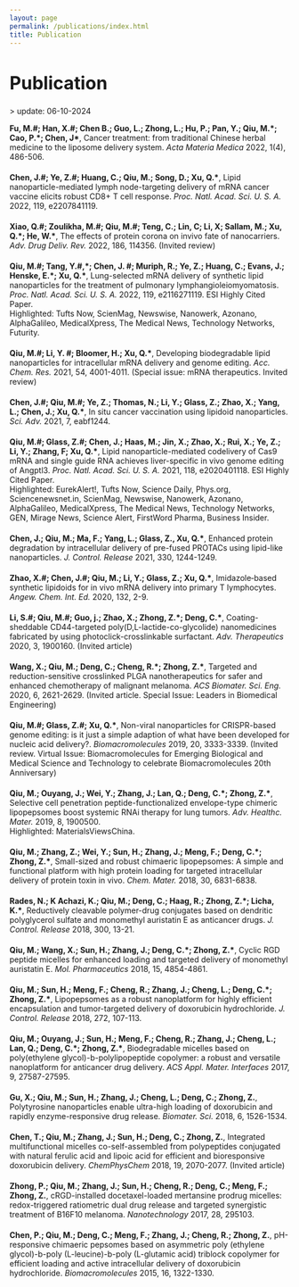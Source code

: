 ```yaml
---
layout: page
permalink: /publications/index.html
title: Publication
---
```

<h1 style="font-size: 32px;">Publication</h1>
> update: 06-10-2024&nbsp; 

[//]: # (>  [中文版本 &#40;Chinese Version&#41;]&#40;https://caihanlin.com/file/publications-zh/&#41; )
<head>
    <style>
        body {
            margin: 20px;
        }
        .publication-list {
            list-style-type: none;
            padding: 0;
        }
        .publication {
            margin-bottom: 20px;
        }
        .publication-title {
            font-weight: bold;
        }
    </style>
</head>
<body>
    <ul class="publication-list">
        <li class="publication">
            <span class="publication-title">Fu, M.#; Han, X.#; Chen B.; Guo, L.; Zhong, L.; Hu, P.; Pan, Y.; Qiu, M.*; Cao, P.*; Chen, J*</span>, Cancer treatment: from traditional Chinese herbal medicine to the liposome delivery system. <em>Acta Materia Medica</em> 2022, 1(4), 486-506.
        </li>
        <li class="publication">
            <span class="publication-title">Chen, J.#; Ye, Z.#; Huang, C.; Qiu, M.; Song, D.; Xu, Q.*</span>, Lipid nanoparticle-mediated lymph node-targeting delivery of mRNA cancer vaccine elicits robust CD8+ T cell response. <em>Proc. Natl. Acad. Sci. U. S. A.</em> 2022, 119, e2207841119.
        </li>
        <li class="publication">
            <span class="publication-title">Xiao, Q.#; Zoulikha, M.#; Qiu, M.#; Teng, C.; Lin, C; Li, X; Sallam, M.; Xu, Q.*; He, W.*</span>, The effects of protein corona on invivo fate of nanocarriers. <em>Adv. Drug Deliv. Rev.</em> 2022, 186, 114356. (Invited review)
        </li>
        <li class="publication">
            <span class="publication-title">Qiu, M.#; Tang, Y.#,*; Chen, J. #; Muriph, R.; Ye, Z.; Huang, C.; Evans, J.; Henske, E.*; Xu, Q.*</span>, Lung-selected mRNA delivery of synthetic lipid nanoparticles for the treatment of pulmonary lymphangioleiomyomatosis. <em>Proc. Natl. Acad. Sci. U. S. A.</em> 2022, 119, e2116271119. ESI Highly Cited Paper.
            <br>Highlighted: Tufts Now, ScienMag, Newswise, Nanowerk, Azonano, AlphaGalileo, MedicalXpress, The Medical News, Technology Networks, Futurity.
        </li>
        <li class="publication">
            <span class="publication-title">Qiu, M.#; Li, Y. #; Bloomer, H.; Xu, Q.*</span>, Developing biodegradable lipid nanoparticles for intracellular mRNA delivery and genome editing. <em>Acc. Chem. Res.</em> 2021, 54, 4001-4011. (Special issue: mRNA therapeutics. Invited review)
        </li>
        <li class="publication">
            <span class="publication-title">Chen, J.#; Qiu, M.#; Ye, Z.; Thomas, N.; Li, Y.; Glass, Z.; Zhao, X.; Yang, L.; Chen, J.; Xu, Q.*</span>, In situ cancer vaccination using lipidoid nanoparticles. <em>Sci. Adv.</em> 2021, 7, eabf1244.
        </li>
        <li class="publication">
            <span class="publication-title">Qiu, M.#; Glass, Z.#; Chen, J.; Haas, M.; Jin, X.; Zhao, X.; Rui, X.; Ye, Z.; Li, Y.; Zhang, F; Xu, Q.*</span>, Lipid nanoparticle-mediated codelivery of Cas9 mRNA and single guide RNA achieves liver-specific in vivo genome editing of Angptl3. <em>Proc. Natl. Acad. Sci. U. S. A.</em> 2021, 118, e2020401118. ESI Highly Cited Paper.
            <br>Highlighted: EurekAlert!, Tufts Now, Science Daily, Phys.org, Sciencenewsnet.in, ScienMag, Newswise, Nanowerk, Azonano, AlphaGalileo, MedicalXpress, The Medical News, Technology Networks, GEN, Mirage News, Science Alert, FirstWord Pharma, Business Insider.
        </li>
        <li class="publication">
            <span class="publication-title">Chen, J.; Qiu, M.; Ma, F.; Yang, L.; Glass, Z., Xu, Q.*</span>, Enhanced protein degradation by intracellular delivery of pre-fused PROTACs using lipid-like nanoparticles. <em>J. Control. Release</em> 2021, 330, 1244-1249.
        </li>
        <li class="publication">
            <span class="publication-title">Zhao, X.#; Chen, J.#; Qiu, M.; Li, Y.; Glass, Z.; Xu, Q.*</span>, Imidazole‐based synthetic lipidoids for in vivo mRNA delivery into primary T lymphocytes. <em>Angew. Chem. Int. Ed.</em> 2020, 132, 2-9.
        </li>
        <li class="publication">
            <span class="publication-title">Li, S.#; Qiu, M.#; Guo, j.; Zhao, X.; Zhong, Z.*; Deng, C.*</span>, Coating-sheddable CD44-targeted poly(D,L-lactide-co-glycolide) nanomedicines fabricated by using photoclick-crosslinkable surfactant. <em>Adv. Therapeutics</em> 2020, 3, 1900160. (Invited article)
        </li>
        <li class="publication">
            <span class="publication-title">Wang, X.; Qiu, M.; Deng, C.; Cheng, R.*; Zhong, Z.*</span>, Targeted and reduction-sensitive crosslinked PLGA nanotherapeutics for safer and enhanced chemotherapy of malignant melanoma. <em>ACS Biomater. Sci. Eng.</em> 2020, 6, 2621-2629. (Invited article. Special Issue: Leaders in Biomedical Engineering)
        </li>
        <li class="publication">
            <span class="publication-title">Qiu, M.#; Glass, Z.#; Xu, Q.*</span>, Non-viral nanoparticles for CRISPR-based genome editing: is it just a simple adaption of what have been developed for nucleic acid delivery?. <em>Biomacromolecules</em> 2019, 20, 3333-3339. (Invited review. Virtual Issue: Biomacromolecules for Emerging Biological and Medical Science and Technology to celebrate Biomacromolecules 20th Anniversary)
        </li>
        <li class="publication">
            <span class="publication-title">Qiu, M.; Ouyang, J.; Wei, Y.; Zhang, J.; Lan, Q.; Deng, C.*; Zhong, Z.*</span>, Selective cell penetration peptide-functionalized envelope-type chimeric lipopepsomes boost systemic RNAi therapy for lung tumors. <em>Adv. Healthc. Mater.</em> 2019, 8, 1900500.
            <br>Highlighted: MaterialsViewsChina.
        </li>
        <li class="publication">
            <span class="publication-title">Qiu, M.; Zhang, Z.; Wei, Y.; Sun, H.; Zhang, J.; Meng, F.; Deng, C.*; Zhong, Z.*</span>, Small-sized and robust chimaeric lipopepsomes: A simple and functional platform with high protein loading for targeted intracellular delivery of protein toxin in vivo. <em>Chem. Mater.</em> 2018, 30, 6831-6838.
        </li>
        <li class="publication">
            <span class="publication-title">Rades, N.; K Achazi, K.; Qiu, M.; Deng, C.; Haag, R.; Zhong, Z.*; Licha, K.*</span>, Reductively cleavable polymer-drug conjugates based on dendritic polyglycerol sulfate and monomethyl auristatin E as anticancer drugs. <em>J. Control. Release</em> 2018, 300, 13-21.
        </li>
        <li class="publication">
            <span class="publication-title">Qiu, M.; Wang, X.; Sun, H.; Zhang, J.; Deng, C.*; Zhong, Z.*</span>, Cyclic RGD peptide micelles for enhanced loading and targeted delivery of monomethyl auristatin E. <em>Mol. Pharmaceutics</em> 2018, 15, 4854-4861.
        </li>
        <li class="publication">
            <span class="publication-title">Qiu, M.; Sun, H.; Meng, F.; Cheng, R.; Zhang, J.; Cheng, L.; Deng, C.*; Zhong, Z.*</span>, Lipopepsomes as a robust nanoplatform for highly efficient encapsulation and tumor-targeted delivery of doxorubicin hydrochloride. <em>J. Control. Release</em> 2018, 272, 107-113.
        </li>
        <li class="publication">
            <span class="publication-title">Qiu, M.; Ouyang, J.; Sun, H.; Meng, F.; Cheng, R.; Zhang, J.; Cheng, L.; Lan, Q.; Deng, C.*; Zhong, Z.*</span>, Biodegradable micelles based on poly(ethylene glycol)-b-polylipopeptide copolymer: a robust and versatile nanoplatform for anticancer drug delivery. <em>ACS Appl. Mater. Interfaces</em> 2017, 9, 27587-27595.
        </li>
        <li class="publication">
            <span class="publication-title">Gu, X.; Qiu, M.; Sun, H.; Zhang, J.; Cheng, L.; Deng, C.; Zhong, Z.</span>, Polytyrosine nanoparticles enable ultra-high loading of doxorubicin and rapidly enzyme-responsive drug release. <em>Biomater. Sci.</em> 2018, 6, 1526-1534.
        </li>
        <li class="publication">
            <span class="publication-title">Chen, T.; Qiu, M.; Zhang, J.; Sun, H.; Deng, C.; Zhong, Z.</span>, Integrated multifunctional micelles co-self-assembled from polypeptides conjugated with natural ferulic acid and lipoic acid for efficient and bioresponsive doxorubicin delivery. <em>ChemPhysChem</em> 2018, 19, 2070-2077. (Invited article)
        </li>
        <li class="publication">
            <span class="publication-title">Zhong, P.; Qiu, M.; Zhang, J.; Sun, H.; Cheng, R.; Deng, C.; Meng, F.; Zhong, Z.</span>, cRGD-installed docetaxel-loaded mertansine prodrug micelles: redox-triggered ratiometric dual drug release and targeted synergistic treatment of B16F10 melanoma. <em>Nanotechnology</em> 2017, 28, 295103.
        </li>
        <li class="publication">
            <span class="publication-title">Chen, P.; Qiu, M.; Deng, C.; Meng, F.; Zhang, J.; Cheng, R.; Zhong, Z.</span>, pH-responsive chimaeric pepsomes based on asymmetric poly (ethylene glycol)-b-poly (L-leucine)-b-poly (L-glutamic acid) triblock copolymer for efficient loading and active intracellular delivery of doxorubicin hydrochloride. <em>Biomacromolecules</em> 2015, 16, 1322-1330.
        </li>
    </ul>
</body>

